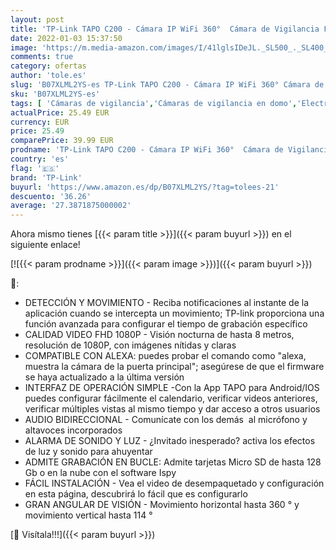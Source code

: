 ```yaml
---
layout: post
title: 'TP-Link TAPO C200 - Cámara IP WiFi 360°  Cámara de Vigilancia FHD 1080p  Visión nocturna  Admite tarjeta SD  Audio Doble Vía  Detección de movimiento  Control Remoto  Compatible con Alexa'
date: 2022-01-03 15:37:50
image: 'https://m.media-amazon.com/images/I/41lglsIDeJL._SL500_._SL400_.jpg'
comments: true
category: ofertas
author: 'tole.es'
slug: 'B07XLML2YS-es TP-Link TAPO C200 - Cámara IP WiFi 360° Cámara de...'
sku: 'B07XLML2YS-es'
tags: [ 'Cámaras de vigilancia','Cámaras de vigilancia en domo','Electrónica','Fotografía y videocámaras','alexa','tp-link', ]
actualPrice: 25.49 EUR
currency: EUR
price: 25.49
comparePrice: 39.99 EUR
prodname: 'TP-Link TAPO C200 - Cámara IP WiFi 360°  Cámara de Vigilancia FHD 1080p  Visión nocturna  Admite tarjeta SD  Audio Doble Vía  Detección de movimiento  Control Remoto  Compatible con Alexa'
country: 'es'
flag: '🇪🇸'
brand: 'TP-Link'
buyurl: 'https://www.amazon.es/dp/B07XLML2YS/?tag=tolees-21'
descuento: '36.26'
average: '27.3871875000002'
---
```


Ahora mismo tienes [{{< param title >}}]({{< param buyurl >}}) en el siguiente enlace!

[![{{< param prodname >}}]({{< param image >}})]({{< param buyurl >}})

🔎:

- DETECCIÓN Y MOVIMIENTO - Reciba notificaciones al instante de la aplicación cuando se intercepta un movimiento; TP-link proporciona una función avanzada para configurar el tiempo de grabación específico
- CALIDAD VIDEO FHD 1080P - Visión nocturna de hasta 8 metros, resolución de 1080P, con imágenes nítidas y claras
- COMPATIBLE CON ALEXA: puedes probar el comando como "alexa, muestra la cámara de la puerta principal"; asegúrese de que el firmware se haya actualizado a la última versión
- INTERFAZ DE OPERACIÓN SIMPLE -Con la App TAPO para Android/IOS puedes configurar fácilmente el calendario, verificar videos anteriores, verificar múltiples vistas al mismo tiempo y dar acceso a otros usuarios
- AUDIO BIDIRECCIONAL - Comunícate con los demás  al micrófono y altavoces incorporados
- ALARMA DE SONIDO Y LUZ - ¿Invitado inesperado? activa los efectos de luz y sonido para ahuyentar
- ADMITE GRABACIÓN EN BUCLE: Admite tarjetas Micro SD de hasta 128 Gb o en la nube con el software Ispy
- FÁCIL INSTALACIÓN - Vea el video de desempaquetado y configuración en esta página, descubrirá lo fácil que es configurarlo
- GRAN ANGULAR DE VISIÓN - Movimiento horizontal hasta 360 ° y movimiento vertical hasta 114 °

[🛒 Visítala!!!]({{< param buyurl >}})
